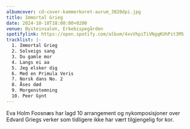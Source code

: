 ```yaml
---
albumcover: cd-cover-kammerkoret-aurum_3020dpi.jpg
title: Immortal Grieg
date: 2024-10-18T18:00:00+0200
venue: Øysteinsalen, Erkebispegården
spotifylink: https://open.spotify.com/album/4xvVhpiTiVNgqKUhPit3M5
tracklist: |-
  1. Immortal Grieg
  2. Solveigs sang
  3. Du gamle mor
  4. Langs ei aa
  5. Jeg elsker dig
  6. Med en Primula Veris
  7. Norsk dans No. 2
  8. Åses død
  9. Morgenstemning
  10. Peer Gynt
---
```

Eva Holm Foosnæs har lagd 10 arrangement og nykomposisjoner over Edvard Griegs verker som tidligere ikke har vært tilgjengelig for kor.
